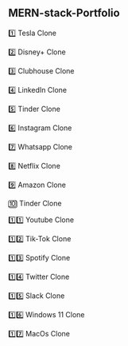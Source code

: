 ## MERN-stack-Portfolio

1️⃣ Tesla Clone

2️⃣ Disney+ Clone

3️⃣ Clubhouse Clone

4️⃣ LinkedIn Clone

5️⃣ Tinder Clone 

6️⃣ Instagram Clone

7️⃣ Whatsapp Clone

8️⃣ Netflix Clone 

9️⃣ Amazon Clone

🔟 Tinder Clone

1️⃣1️⃣  Youtube Clone
   
1️⃣2️⃣ Tik-Tok Clone
   
1️⃣3️⃣  Spotify Clone 
   
1️⃣4️⃣  Twitter Clone 
   
1️⃣5️⃣ Slack Clone
  
1️⃣6️⃣ Windows 11 Clone 
  
1️⃣7️⃣  MacOs Clone
   

